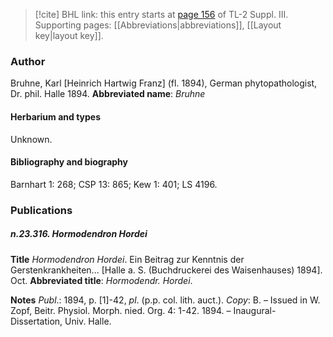 > [!cite] BHL link: this entry starts at [page 156](https://www.biodiversitylibrary.org/page/33266463) of TL-2 Suppl. III.
> Supporting pages: [[Abbreviations|abbreviations]], [[Layout key|layout key]].

### Author

Bruhne, Karl \[Heinrich Hartwig Franz\] (fl. 1894), German phytopathologist, Dr. phil. Halle 1894. 
**Abbreviated name**: *Bruhne*

#### Herbarium and types

Unknown.

#### Bibliography and biography

Barnhart 1: 268; CSP 13: 865; Kew 1: 401; LS 4196.

### Publications

##### n.23.316. Hormodendron Hordei

**Title**
*Hormodendron Hordei*. Ein Beitrag zur Kenntnis der Gerstenkrankheiten... \[Halle a. S. (Buchdruckerei des Waisenhauses) 1894\]. Oct.
**Abbreviated title**: *Hormodendr. Hordei*.

**Notes**
*Publ*.: 1894, p. \[1\]-42, *pl*. (p.p. col. lith. auct.). *Copy*: B. – Issued in W. Zopf, Beitr. Physiol. Morph. nied. Org. 4: 1-42. 1894. – Inaugural-Dissertation, Univ. Halle.


